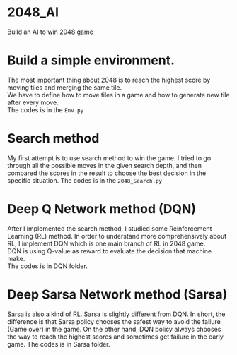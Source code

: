 # 2048_AI
Build an AI to win 2048 game

# Build a simple environment.
The most important thing about 2048 is to reach the highest score by moving tiles and merging the same tile.	
We have to define how to move tiles in a game and how to generate new tile after every move.		
The codes is in the `Env.py`

# Search method 
My first attempt is to use search method to win the game.  I tried to go through all the possible moves in the given search depth, and then compared the scores in the result to choose the best decision in the specific situation. 
The codes is in the `2048_Search.py`

# Deep Q Network method (DQN)
After I implemented the search method, I studied some Reinforcement Learning (RL) method. In order to understand more comprehensively about RL, I implement DQN which is one main branch of RL in 2048 game.	
DQN is using Q-value as reward to evaluate the decision that machine make.	
The codes is in DQN folder.

# Deep Sarsa Network method (Sarsa)
Sarsa is also a kind of RL.  Sarsa is slightly different from DQN. In short, the difference is that Sarsa policy chooses the safest way to avoid the failure (Game over) in the game. On the other hand, DQN policy always chooses the way to reach the highest scores and sometimes get failure in the early game.	
The codes is in Sarsa folder.
